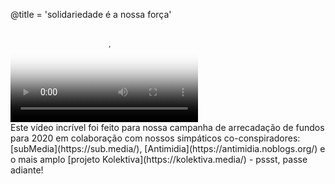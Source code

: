@title = 'solidariedade é a nossa força'

<div class="embed-responsive embed-responsive-16by9">
  <video controls="" poster="https://static.riseup.net/bird_pt.jpeg" class="embed-responsive-item">
      <source src="https://static.riseup.net/Riseup-PT-720p.mp4 " type="video/mp4">
      <track label="Português" kind="subtitles" srclang="pt" src="https://static.riseup.net/riseup.pt-br.vtt">
      Your browser does not support the video tag.
  </video>
</div>
Este vídeo incrível foi feito para nossa campanha de arrecadação de fundos para 2020 em colaboração com nossos simpáticos co-conspiradores: [subMedia](https://sub.media/), [Antimidia](https://antimidia.noblogs.org/) e o mais amplo [projeto Kolektiva](https://kolektiva.media/) - pssst, passe adiante!
